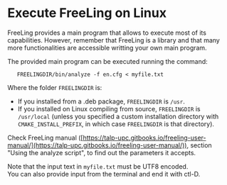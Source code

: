 # Execute FreeLing on Linux

FreeLing provides a main program that allows to execute most of its capabilities. However, remember that FreeLing is a library and that many more functionalities are accessible writting your own main program.

The provided main program can be executed running the command:
```
   FREELINGDIR/bin/analyze -f en.cfg < myfile.txt
```
Where the folder `FREELINGDIR` is:

* If you installed from a .deb package, `FREELINGDIR` is `/usr`.
* If you installed on Linux compiling from source, `FREELINGDIR` is `/usr/local` 
(unless you specified a custom installation directory with `CMAKE_INSTALL_PREFIX`, in which case `FREELINGDIR` is that directory).

Check FreeLing manual ([https://talp-upc.gitbooks.io/freeling-user-manual/](https://talp-upc.gitbooks.io/freeling-user-manual/)), section "Using the analyze script", to find out the parameters it accepts.

Note that the input text in `myfile.txt` must be UTF8 encoded.  
You can also provide input from the terminal and end it with ctl-D.


